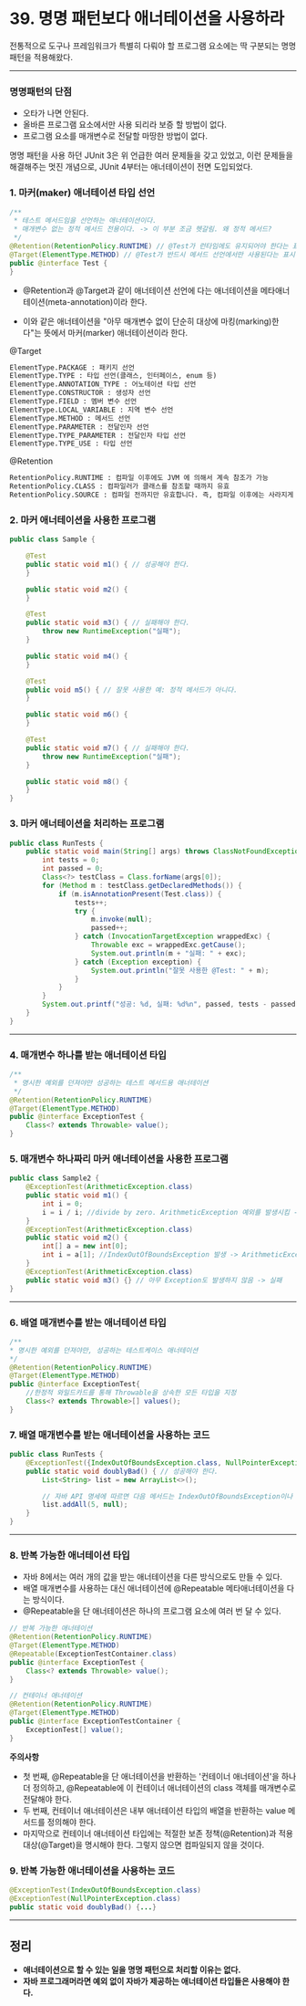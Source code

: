 # 39. 명명 패턴보다 애너테이션을 사용하라

전통적으로 도구나 프레임워크가 특별히 다뤄야 할 프로그램 요소에는 딱 구분되는 명명 패턴을 적용해왔다.

---

### 명명패턴의 단점

- 오타가 나면 안된다.
- 올바른 프로그램 요소에서만 사용 되리라 보증 할 방법이 없다.
- 프로그램 요소를 매개변수로 전달할 마땅한 방법이 없다.

명명 패턴을 사용 하던 JUnit 3은 위 언급한 여러 문제들을 갖고 있었고, 이런 문제들을 해결해주는 멋진 개념으로, JUnit 4부터는 애너테이션이 전면 도입되었다.

### 1. 마커(maker) 애너테이션 타입 선언

```java
/**
 * 테스트 메서드임을 선언하는 애너테이션이다.
 * 매개변수 없는 정적 메서드 전용이다. -> 이 부분 조금 헷갈림. 왜 정적 메서드?
 */
@Retention(RetentionPolicy.RUNTIME) // @Test가 런타임에도 유지되어야 한다는 표시
@Target(ElementType.METHOD) // @Test가 반드시 메서드 선언에서만 사용된다는 표시
public @interface Test {
}
```

- @Retention과 @Target과 같이 애너테이션 선언에 다는 애너테이션을 메타애너테이션(meta-annotation)이라 한다.

- 이와 같은 애너테이션을 "아무 매개변수 없이 단순히 대상에 마킹(marking)한다"는 뜻에서 마커(marker) 애너테이션이라 한다.

@Target

```xml
ElementType.PACKAGE : 패키지 선언
ElementType.TYPE : 타입 선언(클래스, 인터페이스, enum 등)
ElementType.ANNOTATION_TYPE : 어노테이션 타입 선언
ElementType.CONSTRUCTOR : 생성자 선언
ElementType.FIELD : 멤버 변수 선언
ElementType.LOCAL_VARIABLE : 지역 변수 선언
ElementType.METHOD : 메서드 선언
ElementType.PARAMETER : 전달인자 선언
ElementType.TYPE_PARAMETER : 전달인자 타입 선언
ElementType.TYPE_USE : 타입 선언
```

@Retention

```xml
RetentionPolicy.RUNTIME : 컴파일 이후에도 JVM 에 의해서 계속 참조가 가능
RetentionPolicy.CLASS : 컴파일러가 클래스를 참조할 때까지 유효
RetentionPolicy.SOURCE : 컴파일 전까지만 유효합니다. 즉, 컴파일 이후에는 사라지게 됩니다.
```

### 2. 마커 애너테이션을 사용한 프로그램

```java
public class Sample {

    @Test
    public static void m1() { // 성공해야 한다.
    }

    public static void m2() {
    }

    @Test
    public static void m3() { // 실패해야 한다.
        throw new RuntimeException("실패");
    }

    public static void m4() {
    }

    @Test
    public void m5() { // 잘못 사용한 예: 정적 메서드가 아니다.
    }

    public static void m6() {
    }

    @Test
    public static void m7() { // 실패해야 한다.
        throw new RuntimeException("실패");
    }

    public static void m8() {
    }
}
```

### 3. 마커 애너테이션을 처리하는 프로그램

```java
public class RunTests {
    public static void main(String[] args) throws ClassNotFoundException, InvocationTargetException, IllegalAccessException {
        int tests = 0;
        int passed = 0;
        Class<?> testClass = Class.forName(args[0]);
        for (Method m : testClass.getDeclaredMethods()) {
            if (m.isAnnotationPresent(Test.class)) {
                tests++;
                try {
                    m.invoke(null);
                    passed++;
                } catch (InvocationTargetException wrappedExc) {
                    Throwable exc = wrappedExc.getCause();
                    System.out.println(m + "실패: " + exc);
                } catch (Exception exception) {
                    System.out.println("잘못 사용한 @Test: " + m);
                }
            }
        }
        System.out.printf("성공: %d, 실패: %d%n", passed, tests - passed);
    }
}
```

---

### 4. 매개변수 하나를 받는 애너테이션 타입

```java
/**
 * 명시한 예외를 던져야만 성공하는 테스트 메서드용 애너테이션
 */
@Retention(RetentionPolicy.RUNTIME)
@Target(ElementType.METHOD)
public @interface ExceptionTest {
    Class<? extends Throwable> value();
}
```

### 5. 매개변수 하나짜리 마커 애너테이션을 사용한 프로그램

```java
public class Sample2 {
    @ExceptionTest(ArithmeticException.class)
    public static void m1() {
        int i = 0;
        i = i / i; //divide by zero. ArithmeticException 예외를 발생시킴 -> 성공
    }
    @ExceptionTest(ArithmeticException.class)
    public static void m2() {
        int[] a = new int[0];
        int i = a[1]; //IndexOutOfBoundsException 발생 -> ArithmeticException가 아니므로 실패
    }
    @ExceptionTest(ArithmeticException.class)
    public static void m3() {} // 아무 Exception도 발생하지 않음 -> 실패
}
```

---

### 6. 배열 매개변수를 받는 애너테이션 타입

```java
/**
* 명시한 예외를 던져야만, 성공하는 테스트케이스 애너테이션
*/
@Retention(RetentionPolicy.RUNTIME)
@Target(ElementType.METHOD)
public @interface ExceptionTest{
    //한정적 와일드카드를 통해 Throwable을 상속한 모든 타입을 지정
    Class<? extends Throwable>[] values(); 
}
```

### 7. **배열 매개변수를 받는 애너테이션을 사용하는 코드**

```java
public class RunTests {
    @ExceptionTest({IndexOutOfBoundsException.class, NullPointerException.class})
    public static void doublyBad() { // 성공해야 한다.
        List<String> list = new ArrayList<>();

        // 자바 API 명세에 따르면 다음 메서드는 IndexOutOfBoundsException이나 NullPointerException을 던질 수 있다.
        list.addAll(5, null);
    }
}
```

---

### 8. 반복 가능한 애너테이션 타입

- 자바 8에서는 여러 개의 값을 받는 애너테이션을 다른 방식으로도 만들 수 있다.
- 배열 매개변수를 사용하는 대신 애너테이션에 @Repeatable 메타애너테이션을 다는 방식이다.
- @Repeatable을 단 애너테이션은 하나의 프로그램 요소에 여러 번 달 수 있다.

```java
// 반복 가능한 애너테이션
@Retention(RetentionPolicy.RUNTIME)
@Target(ElementType.METHOD)
@Repeatable(ExceptionTestContainer.class)
public @interface ExceptionTest {
    Class<? extends Throwable> value();
}

// 컨테이너 애너테이션
@Retention(RetentionPolicy.RUNTIME)
@Target(ElementType.METHOD)
public @interface ExceptionTestContainer {
    ExceptionTest[] value();
}
```

**주의사항**

- 첫 번째, @Repeatable을 단 애너테이션을 반환하는 '컨테이너 애너테이션'을 하나 더 정의하고, @Repeatable에 이 컨테이너 애너테이션의 class 객체를 매개변수로 전달해야 한다.
- 두 번째, 컨테이너 애너테이션은 내부 애너테이션 타입의 배열을 반환하는 value 메서드를 정의해야 한다.
- 마지막으로 컨테이너 애너테이션 타입에는 적절한 보존 정책(@Retention)과 적용 대상(@Target)을 명시해야 한다. 그렇지 않으면 컴파일되지 않을 것이다.

### 9. 반복 가능한 애너테이션을 사용하는 코드

```java
@ExceptionTest(IndexOutOfBoundsException.class)
@ExceptionTest(NullPointerException.class)
public static void doublyBad() {...}
```

---

## 정리

- **애너테이션으로 할 수 있는 일을 명명 패턴으로 처리할 이유는 없다.**
- **자바 프로그래머라면 예외 없이 자바가 제공하는 애너테이션 타입들은 사용해야 한다.**
